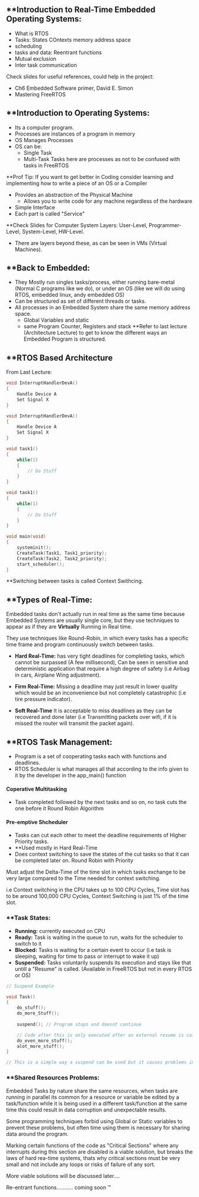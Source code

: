 ## **Introduction to Real-Time Embedded Operating Systems:
- What is RTOS
- Tasks: States COntexts memory address space
- scheduling
- tasks and data: Reentrant functions
- Mutual exclusion
- Inter task communication

Check slides for useful references, could help in the project:
- Ch6 Embedded Software primer, David E. Simon
- Mastering FreeRTOS

## **Introduction to Operating Systems:
- Its a computer program.
- Processes are instances of a program in memory
- OS Manages Processes
- OS can be:
	- Single Task
	- Multi-Task
	Tasks here are processes as not to be confused with tasks in FreeRTOS
	
**Prof Tip: If you want to get better in Coding consider learning and implementing how to write a piece of an OS or a Compiler

- Provides an abstraction of the Physical Machine
	- Allows you to write code for any machine regardless of the hardware
- Simple Interface
- Each part is called "Service"

**Check Slides for Computer System Layers: User-Level, Programmer-Level, System-Level, HW-Level.
- There are layers beyond these, as can be seen in VMs (Virtual Machines).

## **Back to Embedded:
- They Mostly run singles tasks/process, either running bare-metal (Normal C programs like we do), or under an OS (like we will do using RTOS, embedded linux, andy embedded OS)
- Can be structured as set of different threads or tasks.
- All processes in an Embedded System share the same memory address space.
	- Global Variables and static
	- same Program Counter, Registers and stack
**Refer to last lecture (Architecture Lecture) to get to know the different ways an Embedded Program is structured.

## **RTOS Based Architecture

From Last Lecture:
```c
void InterruptHandlerDevA()
{
	Handle Device A
	Set Signal X
}

void InterruptHandlerDevA()
{
	Handle Device A
	Set Signal X
}

void task1()
{
	while(1)
	{
		// Do Stuff
	}
}

void task1()
{
	while(1)
	{
		// Do Stuff
	}
}

void main(void)
{
	systeminit();
	CreateTask(Task1, Task1_priority);
	CreateTask(Task2, Task2_priority);
	start_scheduler();
}
```

**Switching between tasks is called Context Swithcing.

## **Types of Real-Time:
Embedded tasks don't actually run in real time as the same time because Embedded Systems are usually single core, but they use techniques to appear as if they are **Virtually** Running in Real time.

They use techniques like Round-Robin, in which every tasks has a specific time frame and program continuously switch between tasks.

- **Hard Real-Time:** has very tight deadlines for completing tasks, which cannot be surpassed (A few millisecond), Can be seen in sensitive and deterministic application that require a high degree of safety (i.e Airbag in cars, Airplane Wing adjustment).

- **Firm Real-Time:** Missing a deadline may just result in lower quality which would be an inconvenience but not completely catastrophic (i.e tire pressure indicator).

- **Soft Real-Time** It is acceptable to miss deadlines as they can be recovered and done later (i.e Transmitting packets over wifi, if it is missed the router will transmit the packet again).

## **RTOS Task Management:
- Program is a set of cooperating tasks each with functions and deadlines.
- RTOS Scheduler is what manages all that according to the info given to it by the developer in the app_main() function

#### Coperative Multitasking
 - Task completed followed by the next tasks and so on, no task cuts the one before it
 Round Robin Algorithm

#### Pre-emptive Shcheduler
- Tasks can cut each other to meet the deadline requirements of Higher Priority tasks.
- **Used mostly in Hard Real-Time
- Does context switching to save the states of the cut tasks so that it can be completed later on.
Round Robin with Priority

Must adjust the Delta-Time of the time slot in which tasks exchange to be very large compared to the Time needed for context switching.

i.e Context switching in the CPU takes up to 100 CPU Cycles, Time slot has to be around 100,000 CPU Cycles, Context Switching is just 1% of the time slot.

### **Task States:
- **Running:** currently executed on CPU
- **Ready:** Task is waiting in the queue to run, waits for the scheduler to switch to it
- **Blocked:** Tasks is waiting for a certain event to occur (i.e task is sleeping, waiting for time to pass or interrupt to wake it up)
- **Suspended:** Tasks voluntarily suspends its execution and stays like that untill a "Resume" is called. (Available in FreeRTOS but not in every RTOS or OS)
```c
// Suspend Example

void Task()
{
	do_stuff();
	do_more_Stuff();
	
	suspend(); // Program stops and doesnt continue

	// Code after this is only executed after an external resume is called
	do_even_more_stuff();
	alot_more_stuff();
}

// This is a simple way a suspend can be used but it causes problems in debugging and makes understanding codes harder sometimes as tracking where the task is resumed is often difficult in bigger applications, thats why its not avaiable for some OSes
```

### **Shared Resources Problems:

Embedded Tasks by nature share the same resources, when tasks are running in parallel its common for a resource or variable be edited by a task/function while it is being used in a different task/function at the same time this could result in data corruption and unexpectable results.

Some programming techniques forbid using Global or Static variables to prevent these problems, but often time using them is necessary for sharing data around the program.

Marking certain functions of the code as "Critical Sections" where any interrupts during this section are disabled is a viable solution, but breaks the laws of hard rea-time systems, thats why critical sections must be very small and not include any loops or risks of failure of any sort.

More viable solutions will be discussed later....

Re-entrant functions...........
coming soon ™ 

